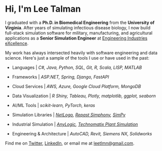 # Hi, I'm Lee Talman
I graduated with a **Ph.D. in Biomedical Engineering** from the **University of Virginia**. After years of simulating infectious disease biology, I now build full-stack simulation software for military, manufacturing, and agricultural applications as a **Senior Simulation Engineer** at [Engineering Industries eXcellence](https://www.indx.com/). 

My work has always intersected heavily with software engineering and data science. Here's just a sample of the tools I use or have used in the past:

* Languages | *C#, Java, Python, SQL, Git, R, Scala, LISP, MATLAB*
* Frameworks | *ASP.NET, Spring, Django, FastAPI*
* Cloud Services | *AWS, Azure, Google Cloud Platform, MongoDB*
* Data Visualization | *R Shiny, Tableau, Plotly, matplotlib, ggplot, seaborn*
* AI/ML Tools | *scikit-learn, PyTorch, keras*

* Simulation Libraries | *[NetLogo](https://github.com/NetLogo/NetLogo), [Repast Simphony](https://github.com/Repast/repast.simphony), [SimPy](https://github.com/simpx/simpy)*
* Industrial Simulation | *[AnyLogic](https://www.anylogic.com/), [Technomatix Plant Simulation](https://plm.sw.siemens.com/en-US/tecnomatix/products/plant-simulation-software/)*
* Engineering & Architecture | *AutoCAD, Revit, Siemens NX, Solidworks*

Find me on [Twitter](https://twitter.com/LeeTalman), [LinkedIn](https://www.linkedin.com/in/lee-talman/), or email me at leetlmn@gmail.com.
